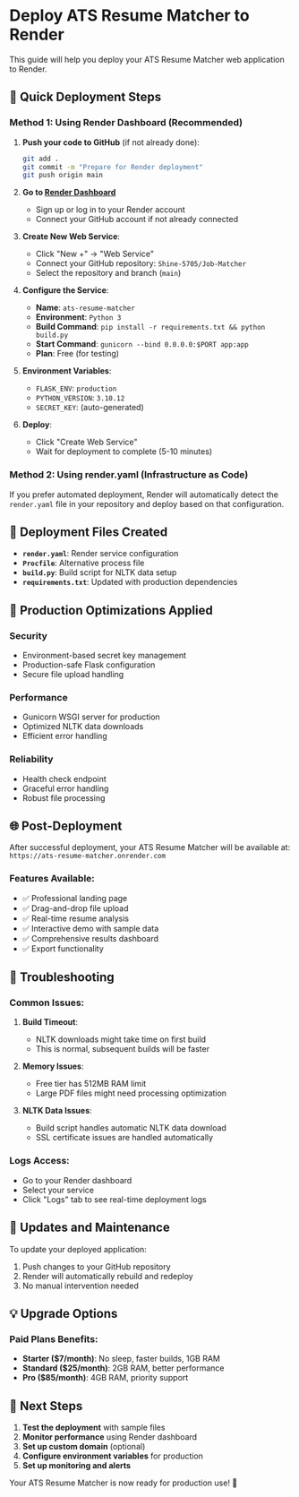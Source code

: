 # Deploy ATS Resume Matcher to Render

This guide will help you deploy your ATS Resume Matcher web application to Render.

## 🚀 Quick Deployment Steps

### Method 1: Using Render Dashboard (Recommended)

1. **Push your code to GitHub** (if not already done):
   ```bash
   git add .
   git commit -m "Prepare for Render deployment"
   git push origin main
   ```

2. **Go to [Render Dashboard](https://dashboard.render.com/)**
   - Sign up or log in to your Render account
   - Connect your GitHub account if not already connected

3. **Create New Web Service**:
   - Click "New +" → "Web Service"
   - Connect your GitHub repository: `Shine-5705/Job-Matcher`
   - Select the repository and branch (`main`)

4. **Configure the Service**:
   - **Name**: `ats-resume-matcher`
   - **Environment**: `Python 3`
   - **Build Command**: `pip install -r requirements.txt && python build.py`
   - **Start Command**: `gunicorn --bind 0.0.0.0:$PORT app:app`
   - **Plan**: Free (for testing)

5. **Environment Variables**:
   - `FLASK_ENV`: `production`
   - `PYTHON_VERSION`: `3.10.12`
   - `SECRET_KEY`: (auto-generated)

6. **Deploy**:
   - Click "Create Web Service"
   - Wait for deployment to complete (5-10 minutes)

### Method 2: Using render.yaml (Infrastructure as Code)

If you prefer automated deployment, Render will automatically detect the `render.yaml` file in your repository and deploy based on that configuration.

## 📁 Deployment Files Created

- **`render.yaml`**: Render service configuration
- **`Procfile`**: Alternative process file
- **`build.py`**: Build script for NLTK data setup
- **`requirements.txt`**: Updated with production dependencies

## 🔧 Production Optimizations Applied

### Security
- Environment-based secret key management
- Production-safe Flask configuration
- Secure file upload handling

### Performance
- Gunicorn WSGI server for production
- Optimized NLTK data downloads
- Efficient error handling

### Reliability
- Health check endpoint
- Graceful error handling
- Robust file processing

## 🌐 Post-Deployment

After successful deployment, your ATS Resume Matcher will be available at:
`https://ats-resume-matcher.onrender.com`

### Features Available:
- ✅ Professional landing page
- ✅ Drag-and-drop file upload
- ✅ Real-time resume analysis
- ✅ Interactive demo with sample data
- ✅ Comprehensive results dashboard
- ✅ Export functionality

## 🐛 Troubleshooting

### Common Issues:

1. **Build Timeout**:
   - NLTK downloads might take time on first build
   - This is normal, subsequent builds will be faster

2. **Memory Issues**:
   - Free tier has 512MB RAM limit
   - Large PDF files might need processing optimization

3. **NLTK Data Issues**:
   - Build script handles automatic NLTK data download
   - SSL certificate issues are handled automatically

### Logs Access:
- Go to your Render dashboard
- Select your service
- Click "Logs" tab to see real-time deployment logs

## 🔄 Updates and Maintenance

To update your deployed application:
1. Push changes to your GitHub repository
2. Render will automatically rebuild and redeploy
3. No manual intervention needed

## 💡 Upgrade Options

### Paid Plans Benefits:
- **Starter ($7/month)**: No sleep, faster builds, 1GB RAM
- **Standard ($25/month)**: 2GB RAM, better performance
- **Pro ($85/month)**: 4GB RAM, priority support

## 🎯 Next Steps

1. **Test the deployment** with sample files
2. **Monitor performance** using Render dashboard
3. **Set up custom domain** (optional)
4. **Configure environment variables** for production
5. **Set up monitoring and alerts**

Your ATS Resume Matcher is now ready for production use! 🎉
